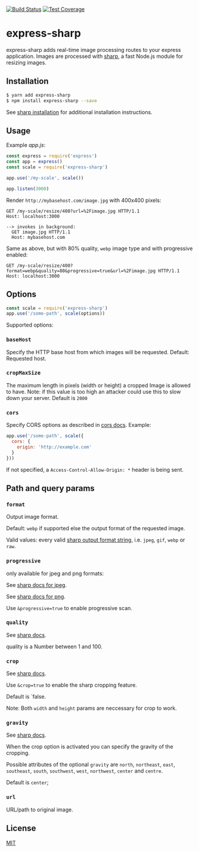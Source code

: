 [![Build Status](https://travis-ci.org/pmb0/express-sharp.svg?branch=develop)](https://travis-ci.org/pmb0/express-sharp)
[![Test Coverage][coveralls-image]][coveralls-url]

# express-sharp

express-sharp adds real-time image processing routes to your express application. Images are processed with [sharp](https://github.com/lovell/sharp), a fast Node.js module for resizing images.


## Installation

```sh
$ yarn add express-sharp
$ npm install express-sharp --save
```

See [sharp installation](https://sharp.pixelplumbing.com/install) for additional installation instructions.

## Usage

Example *app.js*:

```js
const express = require('express')
const app = express()
const scale = require('express-sharp')

app.use('/my-scale', scale())

app.listen(3000)
```

Render `http://mybasehost.com/image.jpg` with 400x400 pixels:

```
GET /my-scale/resize/400?url=%2Fimage.jpg HTTP/1.1
Host: localhost:3000

--> invokes in background:
  GET image.jpg HTTP/1.1
  Host: mybasehost.com
```

Same as above, but with 80% quality, `webp` image type and with progressive enabled:

```
GET /my-scale/resize/400?format=webp&quality=80&progressive=true&url=%2Fimage.jpg HTTP/1.1
Host: localhost:3000
```

## Options

```js
const scale = require('express-sharp')
app.use('/some-path', scale(options))
```

Supported options:

### `baseHost`

Specify the HTTP base host from which images will be requested. Default: Requested host.

### `cropMaxSize`

The maximum length in pixels (width or height) a cropped Image is allowed to have.
Note: if this value is too high an attacker could use this to slow down your server.
Default is `2000`

### `cors`

Specify CORS options as described in [cors docs](https://github.com/expressjs/cors). Example:

```js
app.use('/some-path', scale({
  cors: {
    origin: 'http://example.com'
  }
}))
```

If not specified, a `Access-Control-Allow-Origin: *` header is being sent.

## Path and query params

### `format`

Output image format.

Default: `webp` if supported else the output format of the requested image.

Valid values: every valid [sharp output format string](https://sharp.pixelplumbing.com/api-output#toformat), i.e. `jpeg`, `gif`, `webp` or `raw`.

### `progressive`

only available for jpeg and png formats:

See [sharp docs for jpeg](https://sharp.pixelplumbing.com/api-output#jpeg).

See [sharp docs for png](https://sharp.pixelplumbing.com/api-output#png).

Use `&progressive=true` to enable progressive scan.

### `quality`

See [sharp docs](https://sharp.pixelplumbing.com/en/stable/api-output/).

quality is a Number between 1 and 100.

### `crop`

See [sharp docs](https://sharp.pixelplumbing.com/api-resize#crop).

Use `&crop=true` to enable the sharp cropping feature. 

Default is `false.

Note: Both `width` and `height` params are neccessary for crop to work.

### `gravity`

See [sharp docs](https://sharp.pixelplumbing.com/api-resize#resize).

When the crop option is activated you can specify the gravity of the cropping.

Possible attributes of the optional `gravity` are 
`north`, `northeast`, `east`, `southeast`, `south`, `southwest`, `west`, `northwest`, `center` and `centre`.

Default is `center`;


### `url`

URL/path to original image.

## License

[MIT](LICENSE)

[coveralls-image]: https://img.shields.io/coveralls/pmb0/express-sharp/master.svg
[coveralls-url]: https://coveralls.io/r/pmb0/express-sharp?branch=master
